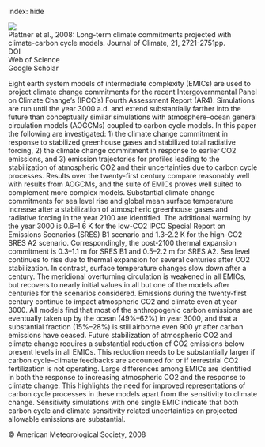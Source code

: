 index: hide

<div class="Citation">
    <div class="Citation-thumb CitationThumb-linked"  data-href="https://doi.org/10.1175/2007jcli1905.1">
      <img src="https://static.claimspace.cloud/climate-study-static/refs/thumbs/8/Plattner_et_al_2008-thumb.png" />
    </div>

  <div class="Citation-body">
    <div class="Citation-text">Plattner et al., 2008: Long-term climate commitments projected with climate-carbon cycle models. <span class="Article-journal">Journal of Climate, </span><span class="Article-volume">21, </span>2721-2751pp.</div>
    <div class="Citation-links">
      <div class="CitationLink" data-href="https://doi.org/10.1175/2007jcli1905.1">
        <div class="CitationLink-icon CitationLink-Doi"></div>
        <div class="CitationLink-text">DOI</div>
      </div>
      <div class="CitationLink" data-href="http://cel.webofknowledge.com/InboundService.do?customersID=atyponcel&smartRedirect=yes&mode=FullRecord&IsProductCode=Yes&product=CEL&Init=Yes&Func=Frame&action=retrieve&SrcApp=literatum&SrcAuth=atyponcel&SID=7CNc3cIRaBKjGbSujFM&UT=WOS:000257246700001">
        <div class="CitationLink-icon CitationLink-Isi"></div>
        <div class="CitationLink-text">Web of Science</div>
      </div>
      <div class="CitationLink" data-href="https://scholar.google.com/scholar?q=10.1175/2007jcli1905.1">
        <div class="CitationLink-icon CitationLink-Scholar"></div>
        <div class="CitationLink-text">Google Scholar</div>
      </div>
    </div>
  </div>
</div>

Eight earth system models of intermediate complexity (EMICs) are used to project climate change commitments for the recent Intergovernmental Panel on Climate Change’s (IPCC’s) Fourth Assessment Report (AR4). Simulations are run until the year 3000 a.d. and extend substantially farther into the future than conceptually similar simulations with atmosphere–ocean general circulation models (AOGCMs) coupled to carbon cycle models. In this paper the following are investigated: 1) the climate change commitment in response to stabilized greenhouse gases and stabilized total radiative forcing, 2) the climate change commitment in response to earlier CO2 emissions, and 3) emission trajectories for profiles leading to the stabilization of atmospheric CO2 and their uncertainties due to carbon cycle processes. Results over the twenty-first century compare reasonably well with results from AOGCMs, and the suite of EMICs proves well suited to complement more complex models. Substantial climate change commitments for sea level rise and global mean surface temperature increase after a stabilization of atmospheric greenhouse gases and radiative forcing in the year 2100 are identified. The additional warming by the year 3000 is 0.6–1.6 K for the low-CO2 IPCC Special Report on Emissions Scenarios (SRES) B1 scenario and 1.3–2.2 K for the high-CO2 SRES A2 scenario. Correspondingly, the post-2100 thermal expansion commitment is 0.3–1.1 m for SRES B1 and 0.5–2.2 m for SRES A2. Sea level continues to rise due to thermal expansion for several centuries after CO2 stabilization. In contrast, surface temperature changes slow down after a century. The meridional overturning circulation is weakened in all EMICs, but recovers to nearly initial values in all but one of the models after centuries for the scenarios considered. Emissions during the twenty-first century continue to impact atmospheric CO2 and climate even at year 3000. All models find that most of the anthropogenic carbon emissions are eventually taken up by the ocean (49%–62%) in year 3000, and that a substantial fraction (15%–28%) is still airborne even 900 yr after carbon emissions have ceased. Future stabilization of atmospheric CO2 and climate change requires a substantial reduction of CO2 emissions below present levels in all EMICs. This reduction needs to be substantially larger if carbon cycle–climate feedbacks are accounted for or if terrestrial CO2 fertilization is not operating. Large differences among EMICs are identified in both the response to increasing atmospheric CO2 and the response to climate change. This highlights the need for improved representations of carbon cycle processes in these models apart from the sensitivity to climate change. Sensitivity simulations with one single EMIC indicate that both carbon cycle and climate sensitivity related uncertainties on projected allowable emissions are substantial.

<div class="Citation-copy">
&copy; American Meteorological Society, 2008
</div>